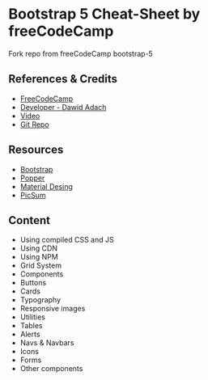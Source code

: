 # Bootstrap 5 Cheat-Sheet by freeCodeCamp
Fork repo from freeCodeCamp bootstrap-5

## References & Credits
- [FreeCodeCamp](https://www.freecodecamp.org/news/full-bootstrap-5-tutorial-for-beginners/)
- [Developer - Dawid Adach](https://www.youtube.com/channel/UC5CF7mLQZhvx8O5GODZAhdA)
- [Video](https://youtu.be/-qfEOE4vtxE)
- [Git Repo](https://github.com/mdbootstrap/bootstrap-5-freecodecamp-source-code)

## Resources
- [Bootstrap](https://getbootstrap.com/docs/5.1/getting-started/download/)
- [Popper](https://popper.js.org/)
- [Material Desing](https://mdbootstrap.com/)
- [PicSum](https://picsum.photos/)

## Content
- Using compiled CSS and JS
- Using CDN
- Using NPM
- Grid System 
- Components
- Buttons
- Cards
- Typography
- Responsive images
- Utilities
- Tables
- Alerts 
- Navs & Navbars
- Icons
- Forms
- Other components 
